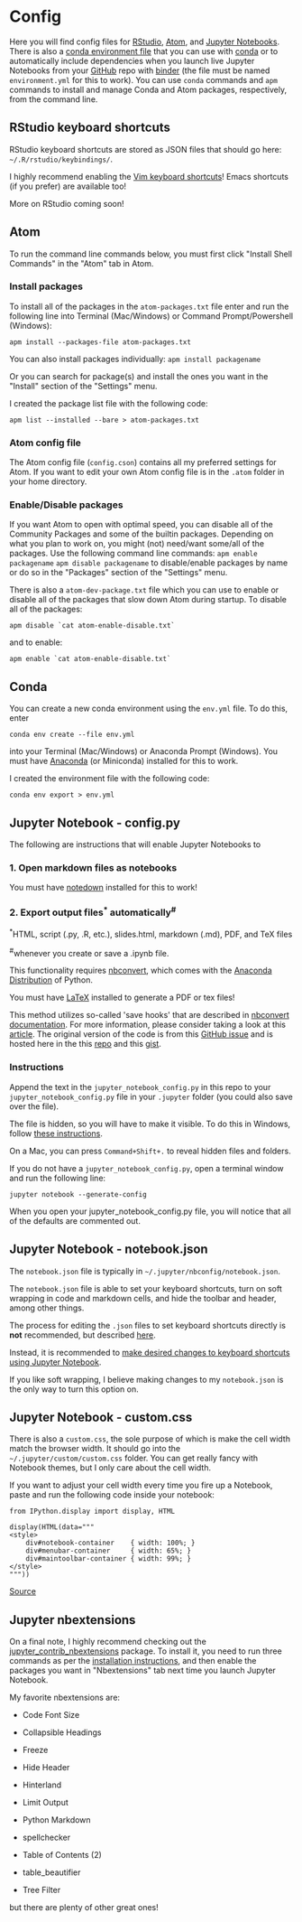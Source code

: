 # Config

Here you will find config files for [RStudio](https://www.rstudio.com/), [Atom](https://atom.io/), and [Jupyter Notebooks](http://jupyter-notebook-beginner-guide.readthedocs.io/). There is also a [conda environment file](https://conda.io/docs/using/envs.html) that you can use with [conda](https://conda.io/) or to automatically include dependencies when you launch live Jupyter Notebooks from your [GitHub](https://github.com/) repo with [binder](https://mybinder.org/) (the file must be named `environment.yml` for this to work). You can use `conda` commands and `apm` commands to install and manage Conda and Atom packages, respectively, from the command line.

## RStudio keyboard shortcuts

RStudio keyboard shortcuts are stored as JSON files that should go here: ` ~/.R/rstudio/keybindings/`.

I highly recommend enabling the [Vim keyboard shortcuts](https://support.rstudio.com/hc/en-us/community/posts/208492728-Vim-Editing-Mode)!
Emacs shortcuts (if you prefer) are available too!

More on RStudio coming soon!

## Atom

To run the command line commands below, you must first click "Install Shell Commands" in the "Atom" tab in Atom.

### Install packages

To install all of the packages in the `atom-packages.txt` file enter and run the following line into Terminal (Mac/Windows) or Command Prompt/Powershell (Windows):

`apm install --packages-file atom-packages.txt`

You can also install packages individually: `apm install packagename`

Or you can search for package(s) and install the ones you want in the "Install" section of the "Settings" menu.

I created the package list file with the following code:

`apm list --installed --bare > atom-packages.txt`

### Atom config file

The Atom config file (`config.cson`) contains all my preferred settings for Atom. If you want to edit your own Atom config file is in the `.atom` folder in your home directory.

### Enable/Disable packages

If you want Atom to open with optimal speed, you can disable all of the Community Packages and some of the builtin packages. Depending on what you plan to work on, you might (not) need/want some/all of the packages. Use the following command line commands: `apm enable packagename` `apm disable packagename` to disable/enable packages by name or do so in the "Packages" section of the "Settings" menu.

There is also a `atom-dev-package.txt` file which you can use to enable or disable all of the packages that slow down Atom during startup. To disable all of the packages:

```
apm disable `cat atom-enable-disable.txt`
```

and to enable:

```
apm enable `cat atom-enable-disable.txt`
```

## Conda

You can create a new conda environment using the `env.yml` file. To do this, enter

`conda env create --file env.yml`

into your Terminal (Mac/Windows) or Anaconda Prompt (Windows). You must have [Anaconda](https://www.anaconda.com/download/) (or Miniconda) installed for this to work.

I created the environment file with the following code:

`conda env export > env.yml`

## Jupyter Notebook - config.py

The following are instructions that will enable Jupyter Notebooks to

### 1\. Open markdown files as notebooks

You must have [notedown](https://github.com/aaren/notedown) installed for this to work!

### 2\. Export output files<sup>*</sup> automatically<sup>#</sup>

<sup>*</sup>HTML, script (.py, .R, etc.), slides.html, markdown (.md), PDF, and TeX files<br>

<sup>#</sup>whenever you create or save a .ipynb file.

This functionality requires [nbconvert](https://nbconvert.readthedocs.io/en/latest/install.html#installing-nbconvert), which comes with the [Anaconda Distribution](https://www.anaconda.com/download/) of Python.

You must have [LaTeX](https://nbconvert.readthedocs.io/en/latest/install.html#installing-tex) installed to generate a PDF or tex files!

This method utilizes so-called 'save hooks' that are described in [nbconvert documentation](http://jupyter-notebook.readthedocs.io/en/latest/extending/savehooks.html). For more information, please consider taking a look at this [article](https://svds.com/jupyter-notebook-best-practices-for-data-science/). The original version of the code is from this [GitHub issue](https://github.com/ipython/ipython/issues/8009) and is hosted here in the this [repo](https://github.com/jbwhit/til/blob/master/jupyter/autosave_html_py.md) and this [gist](https://gist.github.com/jbwhit/881bdeeaae3e4128947c).

### Instructions

Append the text in the `jupyter_notebook_config.py` in this repo to your `jupyter_notebook_config.py` file in your `.jupyter` folder (you could also save over the file).

The file is hidden, so you will have to make it visible. To do this in Windows, follow [these instructions](https://www.howtogeek.com/howto/windows-vista/show-hidden-files-and-folders-in-windows-vista/).

On a Mac, you can press `Command+Shift+.` to reveal hidden files and folders.

If you do not have a `jupyter_notebook_config.py`, open a terminal window and run the following line:

`jupyter notebook --generate-config`

When you open your jupyter_notebook_config.py file, you will notice that all of the defaults are commented out.

## Jupyter Notebook - notebook.json

The `notebook.json` file is typically in `~/.jupyter/nbconfig/notebook.json`.

The `notebook.json` file is able to set your keyboard shortcuts, turn on soft wrapping in code and markdown cells, and hide the toolbar and header, among other things.

The process for editing the `.json` files to set keyboard shortcuts directly is **not** recommended, but described [here](http://jupyter-notebook.readthedocs.io/en/latest/extending/keymaps.html).

Instead, it is recommended to [make desired changes to keyboard shortcuts using Jupyter Notebook](http://jupyter-notebook.readthedocs.io/en/latest/examples/Notebook/Custom%20Keyboard%20Shortcuts.html).

If you like soft wrapping, I believe making changes to my `notebook.json` is the only way to turn this option on.

## Jupyter Notebook - custom.css

There is also a `custom.css`, the sole purpose of which is make the cell width match the browser width. It should go into the `~/.jupyter/custom/custom.css` folder. You can get really fancy with Notebook themes, but I only care about the cell width.

If you want to adjust your cell width every time you fire up a Notebook, paste and run the following code inside your notebook:

```
from IPython.display import display, HTML

display(HTML(data="""
<style>
    div#notebook-container    { width: 100%; }
    div#menubar-container     { width: 65%; }
    div#maintoolbar-container { width: 99%; }
</style>
"""))
```

[Source](https://gist.github.com/paulochf/f6c9ed0b39f85dd85270)

## Jupyter nbextensions

On a final note, I highly recommend checking out the [jupyter_contrib_nbextensions](http://jupyter-contrib-nbextensions.readthedocs.io/en/latest/) package. To install it, you need to run three commands as per the [installation instructions](http://jupyter-contrib-nbextensions.readthedocs.io/en/latest/install.html), and then enable the packages you want in "Nbextensions" tab next time you launch Jupyter Notebook.

My favorite nbextensions are:

- Code Font Size

- Collapsible Headings

- Freeze

- Hide Header

- Hinterland

- Limit Output

- Python Markdown

- spellchecker

- Table of Contents (2)

- table_beautifier

- Tree Filter

but there are plenty of other great ones!
